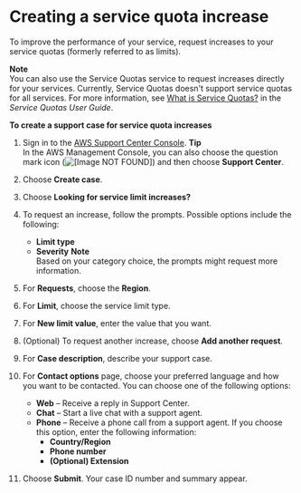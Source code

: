 # Creating a service quota increase<a name="create-service-quota-increase"></a>

To improve the performance of your service, request increases to your service quotas \(formerly referred to as limits\)\.

**Note**  
You can also use the Service Quotas service to request increases directly for your services\. Currently, Service Quotas doesn't support service quotas for all services\. For more information, see [What is Service Quotas?](https://docs.aws.amazon.com/servicequotas/latest/userguide/intro.html) in the *Service Quotas User Guide*\.

**To create a support case for service quota increases**

1. Sign in to the [AWS Support Center Console](https://console.aws.amazon.com/support)\.
**Tip**  
In the AWS Management Console, you can also choose the question mark icon \(![\[Image NOT FOUND\]](http://docs.aws.amazon.com/awssupport/latest/user/images/questionmark.png)\) and then choose **Support Center**\.

1. Choose **Create case**\.

1. Choose **Looking for service limit increases?**

1. To request an increase, follow the prompts\. Possible options include the following:
   + **Limit type**
   + **Severity**
**Note**  
Based on your category choice, the prompts might request more information\.

1. For **Requests**, choose the **Region**\.

1. For **Limit**, choose the service limit type\.

1. For **New limit value**, enter the value that you want\. 

1. \(Optional\) To request another increase, choose **Add another request**\.

1. For **Case description**, describe your support case\.

1. For **Contact options** page, choose your preferred language and how you want to be contacted\. You can choose one of the following options:
   + **Web** – Receive a reply in Support Center\.
   + **Chat** – Start a live chat with a support agent\.
   + **Phone** – Receive a phone call from a support agent\. If you choose this option, enter the following information:
     + **Country/Region**
     + **Phone number**
     + **\(Optional\) Extension**

1. Choose **Submit**\. Your case ID number and summary appear\.